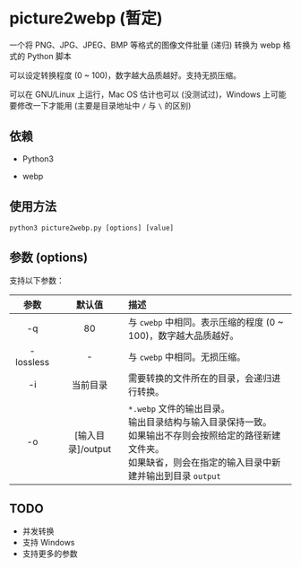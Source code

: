 # picture2webp (暂定)

一个将 PNG、JPG、JPEG、BMP 等格式的图像文件批量 (递归) 转换为 webp 格式的 Python 脚本

可以设定转换程度 (0 ~ 100)，数字越大品质越好。支持无损压缩。

可以在 GNU/Linux 上运行，Mac OS 估计也可以 (没测试过)，Windows 上可能要修改一下才能用 (主要是目录地址中 `/` 与 `\` 的区别)

## 依赖

- Python3

- webp


## 使用方法

```shell
python3 picture2webp.py [options] [value]
```
## 参数 (options)

支持以下参数：

| 参数 | 默认值 | 描述 |
|:---:|:-----:|:-----|
| -q |80|与 `cwebp` 中相同。表示压缩的程度 (0 ~ 100)，数字越大品质越好。|
| -lossless |-|与 `cwebp` 中相同。无损压缩。|
| -i |当前目录|需要转换的文件所在的目录，会递归进行转换。|
| -o |[输入目录]/output|`*.webp` 文件的输出目录。<br>输出目录结构与输入目录保持一致。<br>如果输出不存则会按照给定的路径新建文件夹。<br>如果缺省，则会在指定的输入目录中新建并输出到目录 `output`|

## TODO

- 并发转换
- 支持 Windows
- 支持更多的参数